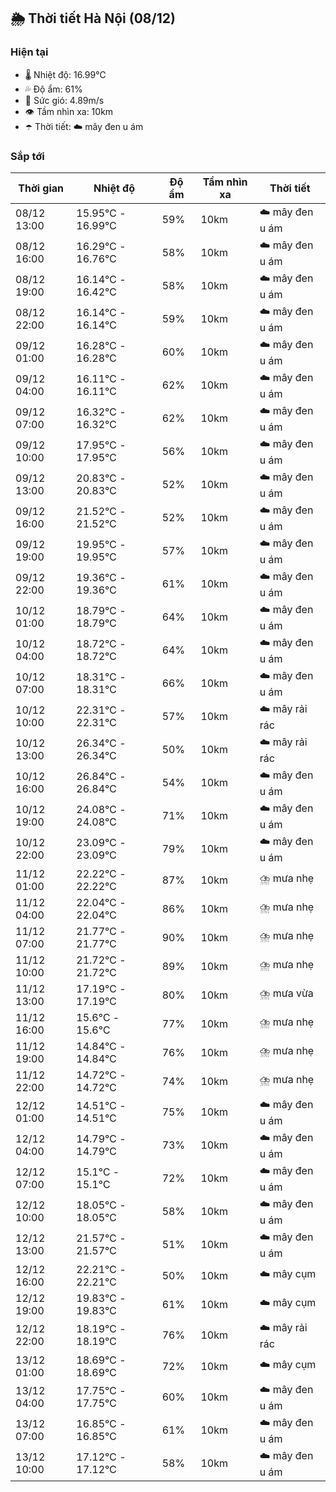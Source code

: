 ## 🌦️ Thời tiết Hà Nội (08/12)

### Hiện tại

- 🌡️ Nhiệt độ: 16.99℃
- 💦 Độ ẩm: 61%
- 💨 Sức gió: 4.89m/s
- 👁️ Tầm nhìn xa: 10km
- ☂️ Thời tiết: ☁️ mây đen u ám

### Sắp tới

| Thời gian | Nhiệt độ | Độ ẩm | Tầm nhìn xa | Thời tiết |
| --- | --- | --- | --- | --- |
| 08/12 13:00 | 15.95℃ - 16.99℃ | 59% | 10km | ☁️ mây đen u ám |
| 08/12 16:00 | 16.29℃ - 16.76℃ | 58% | 10km | ☁️ mây đen u ám |
| 08/12 19:00 | 16.14℃ - 16.42℃ | 58% | 10km | ☁️ mây đen u ám |
| 08/12 22:00 | 16.14℃ - 16.14℃ | 59% | 10km | ☁️ mây đen u ám |
| 09/12 01:00 | 16.28℃ - 16.28℃ | 60% | 10km | ☁️ mây đen u ám |
| 09/12 04:00 | 16.11℃ - 16.11℃ | 62% | 10km | ☁️ mây đen u ám |
| 09/12 07:00 | 16.32℃ - 16.32℃ | 62% | 10km | ☁️ mây đen u ám |
| 09/12 10:00 | 17.95℃ - 17.95℃ | 56% | 10km | ☁️ mây đen u ám |
| 09/12 13:00 | 20.83℃ - 20.83℃ | 52% | 10km | ☁️ mây đen u ám |
| 09/12 16:00 | 21.52℃ - 21.52℃ | 52% | 10km | ☁️ mây đen u ám |
| 09/12 19:00 | 19.95℃ - 19.95℃ | 57% | 10km | ☁️ mây đen u ám |
| 09/12 22:00 | 19.36℃ - 19.36℃ | 61% | 10km | ☁️ mây đen u ám |
| 10/12 01:00 | 18.79℃ - 18.79℃ | 64% | 10km | ☁️ mây đen u ám |
| 10/12 04:00 | 18.72℃ - 18.72℃ | 64% | 10km | ☁️ mây đen u ám |
| 10/12 07:00 | 18.31℃ - 18.31℃ | 66% | 10km | ☁️ mây đen u ám |
| 10/12 10:00 | 22.31℃ - 22.31℃ | 57% | 10km | ☁️ mây rải rác |
| 10/12 13:00 | 26.34℃ - 26.34℃ | 50% | 10km | ☁️ mây rải rác |
| 10/12 16:00 | 26.84℃ - 26.84℃ | 54% | 10km | ☁️ mây đen u ám |
| 10/12 19:00 | 24.08℃ - 24.08℃ | 71% | 10km | ☁️ mây đen u ám |
| 10/12 22:00 | 23.09℃ - 23.09℃ | 79% | 10km | ☁️ mây đen u ám |
| 11/12 01:00 | 22.22℃ - 22.22℃ | 87% | 10km | ⛈️ mưa nhẹ |
| 11/12 04:00 | 22.04℃ - 22.04℃ | 86% | 10km | ⛈️ mưa nhẹ |
| 11/12 07:00 | 21.77℃ - 21.77℃ | 90% | 10km | ⛈️ mưa nhẹ |
| 11/12 10:00 | 21.72℃ - 21.72℃ | 89% | 10km | ⛈️ mưa nhẹ |
| 11/12 13:00 | 17.19℃ - 17.19℃ | 80% | 10km | ⛈️ mưa vừa |
| 11/12 16:00 | 15.6℃ - 15.6℃ | 77% | 10km | ⛈️ mưa nhẹ |
| 11/12 19:00 | 14.84℃ - 14.84℃ | 76% | 10km | ⛈️ mưa nhẹ |
| 11/12 22:00 | 14.72℃ - 14.72℃ | 74% | 10km | ⛈️ mưa nhẹ |
| 12/12 01:00 | 14.51℃ - 14.51℃ | 75% | 10km | ☁️ mây đen u ám |
| 12/12 04:00 | 14.79℃ - 14.79℃ | 73% | 10km | ☁️ mây đen u ám |
| 12/12 07:00 | 15.1℃ - 15.1℃ | 72% | 10km | ☁️ mây đen u ám |
| 12/12 10:00 | 18.05℃ - 18.05℃ | 58% | 10km | ☁️ mây đen u ám |
| 12/12 13:00 | 21.57℃ - 21.57℃ | 51% | 10km | ☁️ mây đen u ám |
| 12/12 16:00 | 22.21℃ - 22.21℃ | 50% | 10km | ☁️ mây cụm |
| 12/12 19:00 | 19.83℃ - 19.83℃ | 61% | 10km | ☁️ mây cụm |
| 12/12 22:00 | 18.19℃ - 18.19℃ | 76% | 10km | ☁️ mây rải rác |
| 13/12 01:00 | 18.69℃ - 18.69℃ | 72% | 10km | ☁️ mây cụm |
| 13/12 04:00 | 17.75℃ - 17.75℃ | 60% | 10km | ☁️ mây đen u ám |
| 13/12 07:00 | 16.85℃ - 16.85℃ | 61% | 10km | ☁️ mây đen u ám |
| 13/12 10:00 | 17.12℃ - 17.12℃ | 58% | 10km | ☁️ mây đen u ám |
